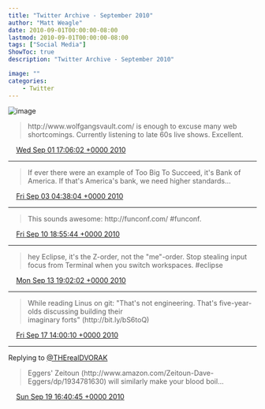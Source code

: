 ```yaml
---
title: "Twitter Archive - September 2010"
author: "Matt Weagle"
date: 2010-09-01T00:00:00-08:00
lastmod: 2010-09-01T00:00:00-08:00
tags: ["Social Media"]
ShowToc: true
description: "Twitter Archive - September 2010"

image: ""
categories: 
    - Twitter
---
```

![image](/sadtwitterbird3.jpg)

> http://www\.wolfgangsvault\.com/ is enough to excuse many web shortcomings\.  Currently listening to late 60s live shows\.  Excellent\.

<img src="./media/tweet.ico" width="12" /> [Wed Sep 01 17:06:02 +0000 2010](https://twitter.com/mweagle/status/22724641598)

----

> If ever there were an example of Too Big To Succeed, it's Bank of America\.  If that's America's bank, we need higher standards\.\.\.

<img src="./media/tweet.ico" width="12" /> [Fri Sep 03 04:38:04 +0000 2010](https://twitter.com/mweagle/status/22860174832)

----

> This sounds awesome: http://funconf\.com/ \#funconf\.

<img src="./media/tweet.ico" width="12" /> [Fri Sep 10 18:55:44 +0000 2010](https://twitter.com/mweagle/status/24129495441)

----

> hey Eclipse, it's the Z\-order, not the "me"\-order\.  Stop stealing input focus from Terminal when you switch workspaces\. \#eclipse

<img src="./media/tweet.ico" width="12" /> [Mon Sep 13 19:02:02 +0000 2010](https://twitter.com/mweagle/status/24407409830)

----

> While reading Linus on git: "That's not engineering\. That's five\-year\-olds discussing building their  
> imaginary forts" \(http://bit\.ly/bS6toQ\)

<img src="./media/tweet.ico" width="12" /> [Fri Sep 17 14:00:10 +0000 2010](https://twitter.com/mweagle/status/24760153830)

----

Replying to [@THErealDVORAK](https://twitter.com/THErealDVORAK/status/24944245916)

> Eggers' Zeitoun \(http://www\.amazon\.com/Zeitoun\-Dave\-Eggers/dp/1934781630\) will similarly make your blood boil\.\.\.

<img src="./media/tweet.ico" width="12" /> [Sun Sep 19 16:40:45 +0000 2010](https://twitter.com/mweagle/status/24949170031)
